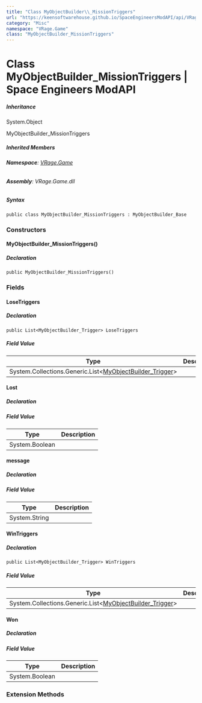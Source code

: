 ```yaml
---
title: "Class MyObjectBuilder\\_MissionTriggers"
url: "https://keensoftwarehouse.github.io/SpaceEngineersModAPI/api/VRage.Game.MyObjectBuilder_MissionTriggers.html"
category: "Misc"
namespace: "VRage.Game"
class: "MyObjectBuilder_MissionTriggers"
---
```


# Class MyObjectBuilder\_MissionTriggers | Space Engineers ModAPI

##### Inheritance

System.Object

MyObjectBuilder\_MissionTriggers

##### Inherited Members

###### **Namespace**: [VRage.Game](https://keensoftwarehouse.github.io/SpaceEngineersModAPI/api/VRage.Game.html)

###### **Assembly**: VRage.Game.dll

##### Syntax

```
public class MyObjectBuilder_MissionTriggers : MyObjectBuilder_Base
```

### Constructors

#### MyObjectBuilder\_MissionTriggers()

##### Declaration

```
public MyObjectBuilder_MissionTriggers()
```

### Fields

#### LoseTriggers

##### Declaration

```
public List<MyObjectBuilder_Trigger> LoseTriggers
```

##### Field Value

| Type | Description |
| --- | --- |
| System.Collections.Generic.List<[MyObjectBuilder\_Trigger](https://keensoftwarehouse.github.io/SpaceEngineersModAPI/api/VRage.Game.MyObjectBuilder_Trigger.html)\> |     |

#### Lost

##### Declaration

##### Field Value

| Type | Description |
| --- | --- |
| System.Boolean |     |

#### message

##### Declaration

##### Field Value

| Type | Description |
| --- | --- |
| System.String |     |

#### WinTriggers

##### Declaration

```
public List<MyObjectBuilder_Trigger> WinTriggers
```

##### Field Value

| Type | Description |
| --- | --- |
| System.Collections.Generic.List<[MyObjectBuilder\_Trigger](https://keensoftwarehouse.github.io/SpaceEngineersModAPI/api/VRage.Game.MyObjectBuilder_Trigger.html)\> |     |

#### Won

##### Declaration

##### Field Value

| Type | Description |
| --- | --- |
| System.Boolean |     |

### Extension Methods